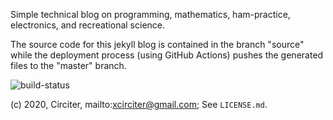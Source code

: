 Simple technical blog on programming, mathematics, ham-practice, electronics, and
recreational science.

The source code for this jekyll blog is contained in the branch "source" while
the deployment process (using GitHub Actions) pushes the generated files to
the "master" branch.

![build-status](https://github.com/Circiter/circiter.github.io/workflows/GitHub%20Pages%20deploy/badge.svg)

(c) 2020, Circiter, mailto:xcirciter@gmail.com; See `LICENSE.md`.
